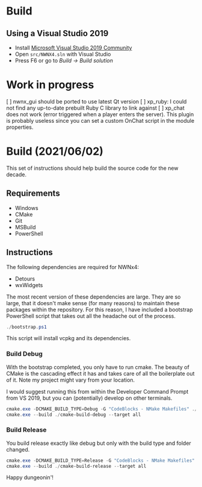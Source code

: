 

# Build

## Using a Visual Studio 2019

- Install [Microsoft Visual Studio 2019 Community](https://visualstudio.microsoft.com/downloads/#visual-studio-community-2019)
- Open `src/NWNX4.sln` with Visual Studio
- Press F6 or go to _Build -> Build solution_


# Work in progress

[ ] nwnx_gui should be ported to use latest Qt version
[ ] xp_ruby: I could not find any up-to-date prebuilt Ruby C library to link against
[ ] xp_chat does not work (error triggered when a player enters the server). This plugin is probably useless since you can set a custom OnChat script in the module properties.

# Build (2021/06/02)

This set of instructions should help build the source code for the new decade.

## Requirements

- Windows
- CMake
- Git
- MSBuild
- PowerShell

## Instructions

The following dependencies are required for NWNx4:

- Detours
- wxWidgets

The most recent version of these dependencies are large. They are so large, that it doesn't make sense (for many reasons)
to maintain these packages within the repository. For this reason, I have included a bootstrap PowerShell script that 
takes out all the headache out of the process. 

```powershell
./bootstrap.ps1
```

This script will install vcpkg and its dependencies.

### Build Debug

With the bootstrap completed, you only have to run cmake. The beauty of CMake is the cascading effect it has and takes 
care of all the boilerplate out of it. Note my project might vary from your location. 

I would suggest running this from within the Developer Command Prompt from VS 2019, but you can (potentially) develop
on other terminals.

```powershell
cmake.exe -DCMAKE_BUILD_TYPE=Debug -G "CodeBlocks - NMake Makefiles" ./
cmake.exe --build ./cmake-build-debug --target all
```

### Build Release

You build release exactly like debug but only with the build type and folder changed.

```powershell
cmake.exe -DCMAKE_BUILD_TYPE=Release -G "CodeBlocks - NMake Makefiles" ./
cmake.exe --build ./cmake-build-release --target all
```

Happy dungeonin'!